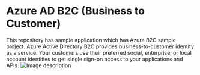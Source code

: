 # Azure AD B2C (Business to Customer)
This repository has sample application which has Azure B2C sample project. Azure Active Directory B2C provides business-to-customer identity as a service. Your customers use their preferred social, enterprise, or local account identities to get single sign-on access to your applications and APIs.
![Image description](https://docs.microsoft.com/en-us/azure/active-directory-b2c/media/overview/scenario-singlesignon.png)
